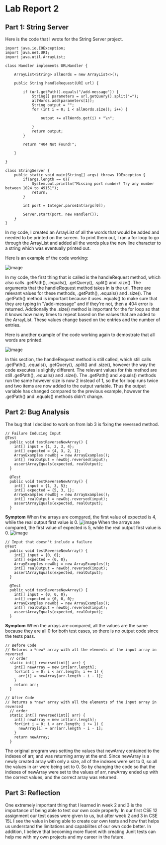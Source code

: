 # Lab Report 2
## Part 1: String Server
Here is the code that I wrote for the String Server project.

```
import java.io.IOException;
import java.net.URI;
import java.util.ArrayList;

class Handler implements URLHandler {

    ArrayList<String> allWords = new ArrayList<>();

    public String handleRequest(URI url) {

        if (url.getPath().equals("/add-message")) {
            String[] parameters = url.getQuery().split("=");
            allWords.add(parameters[1]);
            String output = "";
            for (int i = 0; i < allWords.size(); i++) {

                output += allWords.get(i) + "\n";

            }
            return output;
        }

        return "404 Not Found!";

    }

}

class StringServer {
    public static void main(String[] args) throws IOException {
        if(args.length == 0){
            System.out.println("Missing port number! Try any number between 1024 to 49151");
            return;
        }

        int port = Integer.parseInt(args[0]);

        Server.start(port, new Handler());
    }
}
```

In my code, I created an ArrayList of all the words that would be added and needed to be printed on the screen. To print them out, I ran a for loop to go through the ArrayList and added all the words plus the new line character to a string which was eventually printed out.

Here is an example of the code working:

![image](https://user-images.githubusercontent.com/49798755/215362275-8dd77a05-8124-456d-8f78-6cc022abbd38.png)

In my code, the first thing that is called is the handleRequest method, which also calls .getPath(), .equals(), .getQuery(), .split() and .size(). The arguments that the handleRequest method takes in is the url. There are relevant values for these methods, .getPath(), .equals() and .size(). The .getPath() method is important because it uses .equals() to make sure that they are typing in "/add-message" and if they're not, then a 404 error is returned. Addtionally the .size() method is important for the for loop so that it knows how many times to repeat based on the values that are added to the ArrayList. These values change based on the entries and the number of entries.

Here is another example of the code working again to demostrate that all words are printed:

![image](https://user-images.githubusercontent.com/49798755/215362304-896c0f25-de18-42aa-bc9c-a6be845e999b.png)

In this section, the handleRequest method is still called, which still calls .getPath(), .equals(), .getQuery(), .split() and .size(), however the way the code executes is slightly different. The relevant values for this method are still .getPath(), .equals() and .size(). The .getPath() and .equals() methods run the same however size is now 2 instead of 1, so the for loop runs twice and two items are now added to the output variable. Thus the output variable has changed compared to the previous example, however the .getPath() and .equals() methods didn't change.

## Part 2: Bug Analysis

The bug that I decided to work on from lab 3 is fixing the reversed method.

```
// Failure Inducing Input
@Test
  public void testReverseNewArray() {
    int[] input = {1, 2, 3, 4};
    int[] expected = {4, 3, 2, 1};
    ArrayExamples newObj = new ArrayExamples();
    int[] realOutput = newObj.reversed(input);
    assertArrayEquals(expected, realOutput);
  }
  
  @Test
  public void testReverseNewArray() {
    int[] input = {1, 3, 5};
    int[] expected = {5, 3, 1};
    ArrayExamples newObj = new ArrayExamples();
    int[] realOutput = newObj.reversed(input);
    assertArrayEquals(expected, realOutput);
  }
```
**Symptom**
When the arrays are compared, the first value of expected is 4, while the real output first value is 0.
![image](https://user-images.githubusercontent.com/49798755/215366233-0e9bcc34-6a16-40b8-b28a-ee1f7a21f838.png)
When the arrays are compared, the first value of expected is 5, while the real output first value is 0.
![image](https://user-images.githubusercontent.com/49798755/215366305-3c6832f5-12e3-437a-a8f6-970e8d4d4709.png)

```
// Input that doesn't include a failure
@Test
  public void testReverseNewArray() {
    int[] input = {0, 0};
    int[] expected = {0, 0};
    ArrayExamples newObj = new ArrayExamples();
    int[] realOutput = newObj.reversed(input);
    assertArrayEquals(expected, realOutput);
  }
  
  @Test
  public void testReverseNewArray() {
    int[] input = {0, 0, 0};
    int[] expected = {0, 0, 0};
    ArrayExamples newObj = new ArrayExamples();
    int[] realOutput = newObj.reversed(input);
    assertArrayEquals(expected, realOutput);
  }
```
**Symptom**
When the arrays are compared, all the values are the same because they are all 0 for both test cases, so there is no output code since the tests pass.

```
// Before Code
// Returns a *new* array with all the elements of the input array in reversed
  // order
  static int[] reversed(int[] arr) {
    int[] newArray = new int[arr.length];
    for(int i = 0; i < arr.length; i += 1) {
      arr[i] = newArray[arr.length - i - 1];
    }
    return arr;
  }
```

```
// After Code
// Returns a *new* array with all the elements of the input array in reversed
  // order
  static int[] reversed(int[] arr) {
    int[] newArray = new int[arr.length];
    for(int i = 0; i < arr.length; i += 1) {
      newArray[i] = arr[arr.length - i - 1];
    }
    return newArray;
  }
```
The original program was setting the values that newArray contained to the indexes of arr, and was returning array at the end. Since newArray is a newly created array with only a size, all of the indexes were set to 0, so all the values in arr were being set to 0. So by changing the code so that the indexes of newArray were set to the values of arr, newArray ended up with the correct values, and the correct array was returned.

## Part 3: Reflection

One extremely important thing that I learned in week 2 and 3 is the importance of being able to test our own code properly. In our first CSE 12 assignment our test cases were given to us, but after week 2 and 3 in CSE 15L I see the value in being able to create our own tests and how that helps us understand the limitations and capabilites of our own code better. In addition, I believe that becoming more fluent with creating Junit tests can help me with my own projects and my career in the future.

